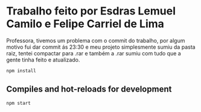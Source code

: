 # Trabalho feito por Esdras Lemuel Camilo e Felipe Carriel de Lima


Professora, tivemos um problema com o commit do trabalho, por algum motivo fui dar commit ás 23:30 e meu projeto simplesmente sumiu da pasta raiz, tentei compactar para .rar e também a .rar sumiu com tudo que a gente tinha feito e atualizado.


```
npm install

```

## Compiles and hot-reloads for development

```
npm start
```


